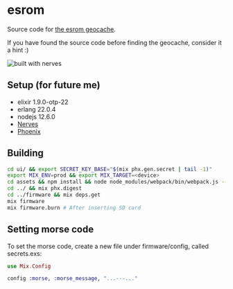 # esrom
Source code for [the esrom geocache](https://www.geocaching.com/geocache/GC7C642_esrom).

If you have found the source code before finding the geocache, consider it a hint :)

![built with nerves](https://nerves-project.org/images/badge/nerves-badge_100x52_black.png)

## Setup (for future me)
- elixir 1.9.0-otp-22
- erlang 22.0.4
- nodejs 12.6.0
- [Nerves](https://hexdocs.pm/nerves/installation.html)
- [Phoenix](https://hexdocs.pm/phoenix/installation.html)

## Building
```bash
cd ui/ && export SECRET_KEY_BASE="$(mix phx.gen.secret | tail -1)"
export MIX_ENV=prod && export MIX_TARGET=<device>
cd assets && npm install && node node_modules/webpack/bin/webpack.js --mode production
cd ../ && mix phx.digest
cd ../firmware && mix deps.get
mix firmware
mix firmware.burn # After inserting SD card
```

## Setting morse code
To set the morse code, create a new file under firmware/config, called secrets.exs:
```elixir
use Mix.Config

config :morse, :morse_message, "...---..."
```
